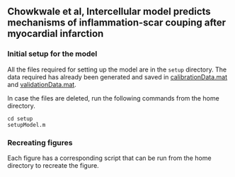 ## Chowkwale et al, Intercellular model predicts mechanisms of inflammation-scar couping after myocardial infarction

### Initial setup for the model

All the files required for setting up the model are in the `setup` directory. The data required has already been generated and saved in [calibrationData.mat](setup/calibrationData.mat) and [validationData.mat](setup/validationData.mat). 

In case the files are deleted, run the following commands from the home directory.

```
cd setup
setupModel.m
```

### Recreating figures

Each figure has a corresponding script that can be run from the home directory to recreate the figure.
